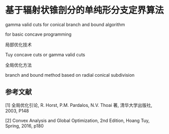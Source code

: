 # 基于辐射状锥剖分的单纯形分支定界算法



gamma valid cuts for conical branch and bound algorithm

for basic concave programming



局部优化技术

Tuy concave cuts or gamma valid cuts





全局优化方法

 branch and bound method based on radial conical subdivision





## 参考文献

[1] 全局优化引论, R. Horst, P.M. Pardalos, N.V. Thoai 著, 清华大学出版社, 2003, P148

[2] Convex Analysis and Global Optimization, 2nd Edition, Hoang Tuy, Spring, 2016, p180
